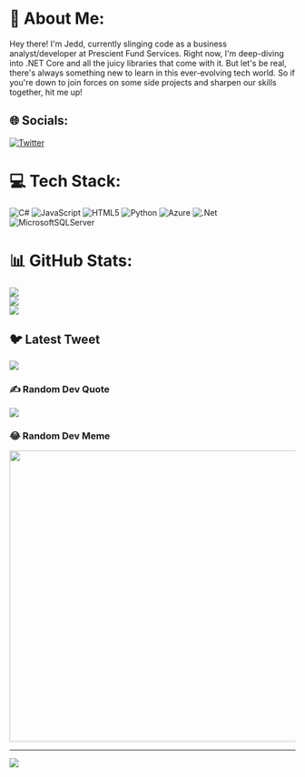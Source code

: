 # 💫 About Me:
Hey there! I'm Jedd, currently slinging code as a business analyst/developer at Prescient Fund Services. Right now, I'm deep-diving into .NET Core and all the juicy libraries that come with it. But let's be real, there's always something new to learn in this ever-evolving tech world. So if you're down to join forces on some side projects and sharpen our skills together, hit me up!


## 🌐 Socials:
[![Twitter](https://img.shields.io/badge/Twitter-%231DA1F2.svg?logo=Twitter&logoColor=white)](https://twitter.com/@NeoFlowMorph) 

# 💻 Tech Stack:
![C#](https://img.shields.io/badge/c%23-%23239120.svg?style=for-the-badge&logo=c-sharp&logoColor=white) ![JavaScript](https://img.shields.io/badge/javascript-%23323330.svg?style=for-the-badge&logo=javascript&logoColor=%23F7DF1E) ![HTML5](https://img.shields.io/badge/html5-%23E34F26.svg?style=for-the-badge&logo=html5&logoColor=white) ![Python](https://img.shields.io/badge/python-3670A0?style=for-the-badge&logo=python&logoColor=ffdd54) ![Azure](https://img.shields.io/badge/azure-%230072C6.svg?style=for-the-badge&logo=azure-devops&logoColor=white) ![.Net](https://img.shields.io/badge/.NET-5C2D91?style=for-the-badge&logo=.net&logoColor=white) ![MicrosoftSQLServer](https://img.shields.io/badge/Microsoft%20SQL%20Sever-CC2927?style=for-the-badge&logo=microsoft%20sql%20server&logoColor=white)
# 📊 GitHub Stats:
![](https://github-readme-stats.vercel.app/api?username=jeddwhiteman&theme=dark&hide_border=false&include_all_commits=true&count_private=true)<br/>
![](https://github-readme-streak-stats.herokuapp.com/?user=jeddwhiteman&theme=dark&hide_border=false)<br/>
![](https://github-readme-stats.vercel.app/api/top-langs/?username=jeddwhiteman&theme=dark&hide_border=false&include_all_commits=true&count_private=true&layout=compact)

## 🐦 Latest Tweet
[![](https://gtce.itsvg.in/api?username=@NeoFlowMorph)](https://github.com/VishwaGauravIn/github-twitter-card-embed)

### ✍️ Random Dev Quote
![](https://quotes-github-readme.vercel.app/api?type=horizontal&theme=radical)

### 😂 Random Dev Meme
<img src="https://random-memer.herokuapp.com/" width="512px"/>

---
[![](https://visitcount.itsvg.in/api?id=jeddwhiteman&icon=0&color=0)](https://visitcount.itsvg.in)

<!-- Proudly created with GPRM ( https://gprm.itsvg.in ) -->
